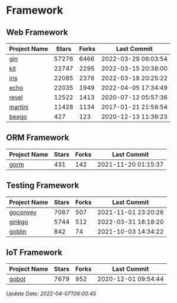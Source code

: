 # Framework

## Web Framework
| Project Name | Stars | Forks | Last Commit |
| ------------ | ----- | ----- | ----------- |
| [gin](https://github.com/gin-gonic/gin) | 57276 | 6466 | 2022-03-29 06:03:54 |
| [kit](https://github.com/go-kit/kit) | 22747 | 2295 | 2022-03-15 20:38:00 |
| [iris](https://github.com/kataras/iris) | 22085 | 2376 | 2022-03-18 20:25:22 |
| [echo](https://github.com/labstack/echo) | 22035 | 1949 | 2022-04-05 17:34:49 |
| [revel](https://github.com/revel/revel) | 12522 | 1413 | 2020-07-12 05:57:36 |
| [martini](https://github.com/go-martini/martini) | 11428 | 1134 | 2017-01-21 21:58:54 |
| [beego](https://github.com/astaxie/beego) | 427 | 123 | 2020-12-13 11:36:23 |

## ORM Framework
| Project Name | Stars | Forks | Last Commit |
| ------------ | ----- | ----- | ----------- |
| [gorm](https://github.com/jinzhu/gorm) | 431 | 142 | 2021-11-20 01:15:37 |

## Testing Framework
| Project Name | Stars | Forks | Last Commit |
| ------------ | ----- | ----- | ----------- |
| [goconvey](https://github.com/smartystreets/goconvey) | 7087 | 507 | 2021-11-01 23:20:26 |
| [ginkgo](https://github.com/onsi/ginkgo) | 5744 | 512 | 2022-03-31 18:18:20 |
| [goblin](https://github.com/franela/goblin) | 842 | 74 | 2021-10-03 14:34:22 |

## IoT Framework
| Project Name | Stars | Forks | Last Commit |
| ------------ | ----- | ----- | ----------- |
| [gobot](https://github.com/hybridgroup/gobot) | 7679 | 952 | 2020-12-01 09:54:44 |

*Update Date: 2022-04-07T06:00:45*